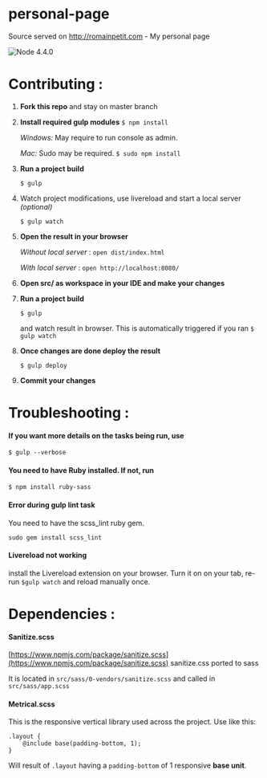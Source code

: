 # personal-page
Source served on http://romainpetit.com - My personal page

![Node 4.4.0](https://img.shields.io/badge/node-4.4.0-f39f37.svg)

# Contributing :
1. **Fork this repo** 
and stay on master branch 

1. **Install required gulp modules**
   `$ npm install`

    *Windows:*
    May require to run console as admin.
 
    *Mac:*
    Sudo may be required. `$ sudo npm install`

2. **Run a project build**

   `$ gulp`

3. Watch project modifications, use livereload and start a local server *(optional)*

   `$ gulp watch`
4. **Open the result in your browser**

   *Without local server* : `open dist/index.html`

   *With local server* : `open http://localhost:8080/`

5. **Open src/ as workspace in your IDE and make your changes**

6. **Run a project build**

   `$ gulp`

   and watch result in browser. This is automatically triggered if you ran `$ gulp watch`

7. **Once changes are done deploy the result**

   `$ gulp deploy`

8. **Commit your changes**


# Troubleshooting :

#### If you want more details on the tasks being run, use
`$ gulp --verbose`

#### You need to have Ruby installed. If not, run
`$ npm install ruby-sass`

#### Error during gulp lint task
You need to have the scss_lint ruby gem.

`sudo gem install scss_lint`

#### Livereload not working
install the Livereload extension on your browser.
Turn it on on your tab, re-run `$gulp watch` and reload manually once.

# Dependencies :

#### Sanitize.scss
[https://www.npmjs.com/package/sanitize.scss](https://www.npmjs.com/package/sanitize.scss)
sanitize.css ported to sass

It is located in `src/sass/0-vendors/sanitize.scss` and called in `src/sass/app.scss`

#### Metrical.scss

This is the responsive vertical library used across the project.
Use like this:
```
.layout {
    @include base(padding-bottom, 1);
}
```
Will result of `.layout` having a `padding-bottom` of 1 responsive **base unit**.
